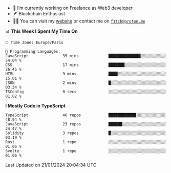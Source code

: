 - 🔭 I’m currently working on Freelance as Web3 developer
- 🪶 Blockchain Enthusiast
- 👨‍💻 You can visit my [website](https://f1tch.xyz) or contact me on [`f1tch@proton.me`](mailto:f1tch@proton.me)

<!--START_SECTION:waka-->
📊 **This Week I Spent My Time On** 

```text
🕑︎ Time Zone: Europe/Paris

💬 Programming Languages: 
JavaScript               35 mins             ██████████████░░░░░░░░░░░   54.04 % 
CSS                      17 mins             ███████░░░░░░░░░░░░░░░░░░   26.45 % 
HTML                     9 mins              ████░░░░░░░░░░░░░░░░░░░░░   15.01 % 
JSON                     2 mins              █░░░░░░░░░░░░░░░░░░░░░░░░   03.34 % 
TSConfig                 0 secs              ░░░░░░░░░░░░░░░░░░░░░░░░░   01.02 % 
```

**I Mostly Code in TypeScript** 

```text
TypeScript               46 repos            ████████████░░░░░░░░░░░░░   48.94 % 
JavaScript               23 repos            ██████░░░░░░░░░░░░░░░░░░░   24.47 % 
Solidity                 3 repos             █░░░░░░░░░░░░░░░░░░░░░░░░   03.19 % 
Rust                     1 repo              ░░░░░░░░░░░░░░░░░░░░░░░░░   01.06 % 
Svelte                   1 repo              ░░░░░░░░░░░░░░░░░░░░░░░░░   01.06 % 
```




 Last Updated on 21/01/2024 20:04:34 UTC
<!--END_SECTION:waka-->
